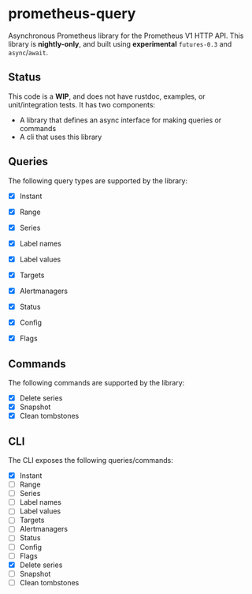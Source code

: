 # prometheus-query

Asynchronous Prometheus library for the Prometheus V1 HTTP API.
This library is **nightly-only**, and built using **experimental** `futures-0.3` and `async`/`await`.

## Status

This code is a **WIP**, and does not have rustdoc, examples,
or unit/integration tests. It has two components:

- A library that defines an async interface for making queries or commands
- A cli that uses this library

## Queries

The following query types are supported by the library:

- [x] Instant
- [x] Range
- [x] Series 
- [x] Label names
- [x] Label values
- [x] Targets
- [x] Alertmanagers
- [x] Status
- [x] Config
- [x] Flags


## Commands

The following commands are supported by the library:

- [x] Delete series
- [x] Snapshot
- [X] Clean tombstones

## CLI

The CLI exposes the following queries/commands:

- [x] Instant
- [ ] Range
- [ ] Series 
- [ ] Label names
- [ ] Label values
- [ ] Targets
- [ ] Alertmanagers
- [ ] Status
- [ ] Config
- [ ] Flags
- [x] Delete series
- [ ] Snapshot
- [ ] Clean tombstones
